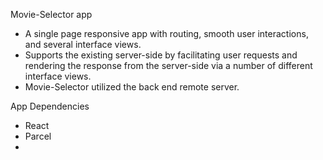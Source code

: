 Movie-Selector app
- A single page responsive app with routing, smooth user interactions, and several interface views.
- Supports the existing server-side by facilitating user requests and rendering the response from the server-side via a number of different interface views.
- Movie-Selector utilized the back end remote server.

App Dependencies
- React
- Parcel
- 